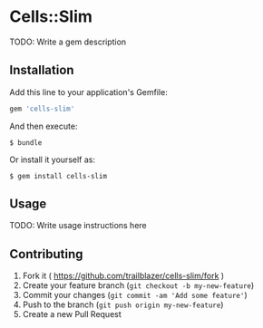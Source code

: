 # Cells::Slim

TODO: Write a gem description

## Installation

Add this line to your application's Gemfile:

```ruby
gem 'cells-slim'
```

And then execute:

    $ bundle

Or install it yourself as:

    $ gem install cells-slim

## Usage

TODO: Write usage instructions here

## Contributing

1. Fork it ( https://github.com/trailblazer/cells-slim/fork )
2. Create your feature branch (`git checkout -b my-new-feature`)
3. Commit your changes (`git commit -am 'Add some feature'`)
4. Push to the branch (`git push origin my-new-feature`)
5. Create a new Pull Request
